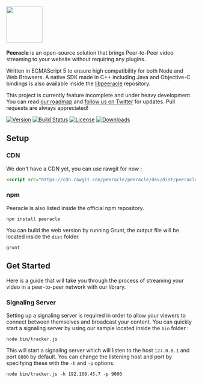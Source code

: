 # <a href="http://peeracle.org"><img src="http://peeracle.org/img/logo.svg" height="96"></a>

**Peeracle** is an open-source solution that brings Peer-to-Peer video streaming to your website without requiring any plugins.

Written in ECMAScript 5 to ensure high compatibility for both Node and Web Browsers. A native SDK made in C++ including Java and Objective-C bindings is also available inside the [libpeeracle][libpeeracle-url] repository.

This project is currently feature incomplete and under heavy development. You can read [our roadmap][roadmap-url] and [follow us on Twitter][twitter-url] for updates. Pull requests are always appreciated!

[![Version][version-svg]][package-url] [![Build Status][travis-svg]][travis-url] [![License][license-image]][license-url] [![Downloads][downloads-image]][downloads-url]

[libpeeracle-url]: https://github.com/peeracle/libpeeracle
[twitter-url]: https://twitter.com/peeracle
[roadmap-url]: https://trello.com/b/zlS2vtAS/peeracle-roadmap
[version-svg]: https://img.shields.io/npm/v/peeracle.svg?style=flat-square
[package-url]: https://npmjs.org/package/peeracle
[travis-svg]: https://img.shields.io/travis/peeracle/peeracle/dev.svg?style=flat-square
[travis-url]: https://travis-ci.org/peeracle/peeracle
[license-image]: http://img.shields.io/badge/license-MIT-green.svg?style=flat-square
[license-url]: LICENSE
[downloads-image]: https://img.shields.io/npm/dm/peeracle.svg?style=flat-square
[downloads-url]: http://npm-stat.com/charts.html?package=peeracle

## Setup

### CDN

We don't have a CDN yet, you can use rawgit for now :

```html
<script src="https://cdn.rawgit.com/peeracle/peeracle/dev/dist/peeracle-dev.js"></script>
```

### npm

Peeracle is also listed inside the official npm repository.

```
npm install peeracle
```

You can build the web version by running Grunt, the output file will be located inside the `dist` folder.

```
grunt
```

## Get Started

Here is a guide that will take you through the process of streaming your video in a peer-to-peer network with our library.

### Signaling Server

Setting up a signaling server is required in order to allow your viewers to connect between themselves and broadcast your content. You can quickly start a signaling server by using our sample located inside the `bin` folder :

```
node bin/tracker.js
```

This will start a signaling server which will listen to the host `127.0.0.1` and port `8080` by default. You can change the listening host and port by specifying these with the `-h` and `-p` options.

```
node bin/tracker.js -h 192.168.45.7 -p 9000
```
